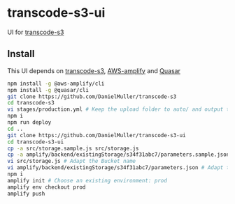 # transcode-s3-ui

UI for [transcode-s3](https://github.com/DanielMuller/transcode-s3)

## Install
This UI depends on [transcode-s3](https://github.com/DanielMuller/transcode-s3), [AWS-amplify](https://aws-amplify.github.io/) and [Quasar](https://quasar.dev/)

```bash
npm install -g @aws-amplify/cli
npm install -g @quasar/cli
git clone https://github.com/DanielMuller/transcode-s3
cd transcode-s3
vi stages/production.yml # Keep the upload folder to auto/ and output to out/
npm i
npm run deploy
cd ..
git clone https://github.com/DanielMuller/transcode-s3-ui
cd transcode-s3-ui
cp -a src/storage.sample.js src/storage.js
cp -a amplify/backend/existingStorage/s34f31abc7/parameters.sample.json amplify/backend/existingStorage/s34f31abc7/parameters.json
vi src/storage.js # Adapt the Bucket name
vi amplify/backend/existingStorage/s34f31abc7/parameters.json # Adapt the Bucket name
npm i
amplify init # Choose an existing environment: prod
amplify env checkout prod
amplify push
```
